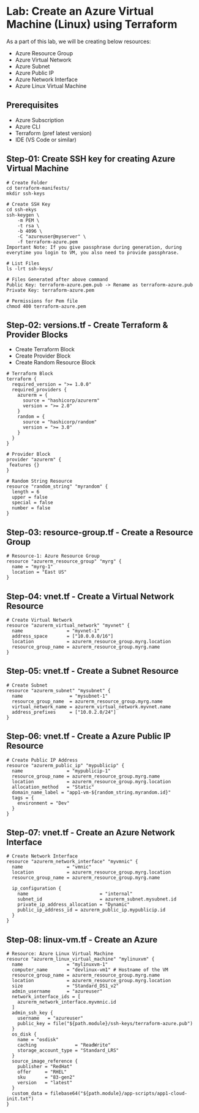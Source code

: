 # Lab: Create an Azure Virtual Machine (Linux) using Terraform

As a part of this lab, we will be creating below resources:

- Azure Resource Group
- Azure Virtual Network
- Azure Subnet
- Azure Public IP
- Azure Network Interface
- Azure Linux Virtual Machine

## Prerequisites

- Azure Subscription
- Azure CLI
- Terraform (pref latest version)
- IDE (VS Code or similar)

## Step-01: Create SSH key for creating Azure Virtual Machine

```
# Create Folder
cd terraform-manifests/
mkdir ssh-keys

# Create SSH Key
cd ssh-ekys
ssh-keygen \
    -m PEM \
    -t rsa \
    -b 4096 \
    -C "azureuser@myserver" \
    -f terraform-azure.pem
Important Note: If you give passphrase during generation, during everytime you login to VM, you also need to provide passphrase.

# List Files
ls -lrt ssh-keys/

# Files Generated after above command
Public Key: terraform-azure.pem.pub -> Rename as terraform-azure.pub
Private Key: terraform-azure.pem

# Permissions for Pem file
chmod 400 terraform-azure.pem
```

## Step-02: versions.tf - Create Terraform & Provider Blocks

- Create Terraform Block
- Create Provider Block
- Create Random Resource Block

```
# Terraform Block
terraform {
  required_version = ">= 1.0.0"
  required_providers {
    azurerm = {
      source = "hashicorp/azurerm"
      version = ">= 2.0"
    }
    random = {
      source = "hashicorp/random"
      version = ">= 3.0"
    }
  }
}

# Provider Block
provider "azurerm" {
 features {}
}

# Random String Resource
resource "random_string" "myrandom" {
  length = 6
  upper = false
  special = false
  number = false
}
```

## Step-03: resource-group.tf - Create a Resource Group

```
# Resource-1: Azure Resource Group
resource "azurerm_resource_group" "myrg" {
  name = "myrg-1"
  location = "East US"
}
```

## Step-04: vnet.tf - Create a Virtual Network Resource

```
# Create Virtual Network
resource "azurerm_virtual_network" "myvnet" {
  name                = "myvnet-1"
  address_space       = ["10.0.0.0/16"]
  location            = azurerm_resource_group.myrg.location
  resource_group_name = azurerm_resource_group.myrg.name
}
```

## Step-05: vnet.tf - Create a Subnet Resource

```
# Create Subnet
resource "azurerm_subnet" "mysubnet" {
  name                 = "mysubnet-1"
  resource_group_name  = azurerm_resource_group.myrg.name
  virtual_network_name = azurerm_virtual_network.myvnet.name
  address_prefixes     = ["10.0.2.0/24"]
}
```

## Step-06: vnet.tf - Create a Azure Public IP Resource

```
# Create Public IP Address
resource "azurerm_public_ip" "mypublicip" {
  name                = "mypublicip-1"
  resource_group_name = azurerm_resource_group.myrg.name
  location            = azurerm_resource_group.myrg.location
  allocation_method   = "Static"
  domain_name_label = "app1-vm-${random_string.myrandom.id}"
  tags = {
    environment = "Dev"
  }
}
```

## Step-07: vnet.tf - Create an Azure Network Interface

```
# Create Network Interface
resource "azurerm_network_interface" "myvmnic" {
  name                = "vmnic"
  location            = azurerm_resource_group.myrg.location
  resource_group_name = azurerm_resource_group.myrg.name

  ip_configuration {
    name                          = "internal"
    subnet_id                     = azurerm_subnet.mysubnet.id
    private_ip_address_allocation = "Dynamic"
    public_ip_address_id = azurerm_public_ip.mypublicip.id
  }
}
```

## Step-08: linux-vm.tf - Create an Azure

```
# Resource: Azure Linux Virtual Machine
resource "azurerm_linux_virtual_machine" "mylinuxvm" {
  name                = "mylinuxvm-1"
  computer_name       = "devlinux-vm1" # Hostname of the VM
  resource_group_name = azurerm_resource_group.myrg.name
  location            = azurerm_resource_group.myrg.location
  size                = "Standard_DS1_v2"
  admin_username      = "azureuser"
  network_interface_ids = [
    azurerm_network_interface.myvmnic.id
  ]
  admin_ssh_key {
    username   = "azureuser"
    public_key = file("${path.module}/ssh-keys/terraform-azure.pub")
  }
  os_disk {
    name = "osdisk"
    caching              = "ReadWrite"
    storage_account_type = "Standard_LRS"
  }
  source_image_reference {
    publisher = "RedHat"
    offer     = "RHEL"
    sku       = "83-gen2"
    version   = "latest"
  }
  custom_data = filebase64("${path.module}/app-scripts/app1-cloud-init.txt")
}
```
